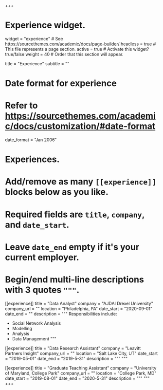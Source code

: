 +++
# Experience widget.
widget = "experience"  # See https://sourcethemes.com/academic/docs/page-builder/
headless = true  # This file represents a page section.
active = true  # Activate this widget? true/false
weight = 40  # Order that this section will appear.

title = "Experience"
subtitle = ""

# Date format for experience
#   Refer to https://sourcethemes.com/academic/docs/customization/#date-format
date_format = "Jan 2006"

# Experiences.
#   Add/remove as many `[[experience]]` blocks below as you like.
#   Required fields are `title`, `company`, and `date_start`.
#   Leave `date_end` empty if it's your current employer.
#   Begin/end multi-line descriptions with 3 quotes `"""`.
[[experience]]
  title = "Data Analyst"
  company = "AJDAI Drexel University"
  company_url = ""
  location = "Philadelphia, PA"
  date_start = "2020-09-01"
  date_end = ""
  description = """
  Responsibilities include:
  
  * Social Network Analysis
  * Modelling
  * Analysis
  * Data Management
  """

[[experience]]
  title = "Data Research Assistant"
  company = "Leavitt Partners Insight"
  company_url = ""
  location = "Salt Lake City, UT"
  date_start = "2019-05-01"
  date_end = "2019-5-31"
  description = """
  """

[[experience]]
  title = "Graduate Teaching Assistant"
  company = "University of Maryland, College Park"
  company_url = ""
  location = "College Park, MD"
  date_start = "2019-08-01"
  date_end = "2020-5-31"
  description = """
"""
+++
